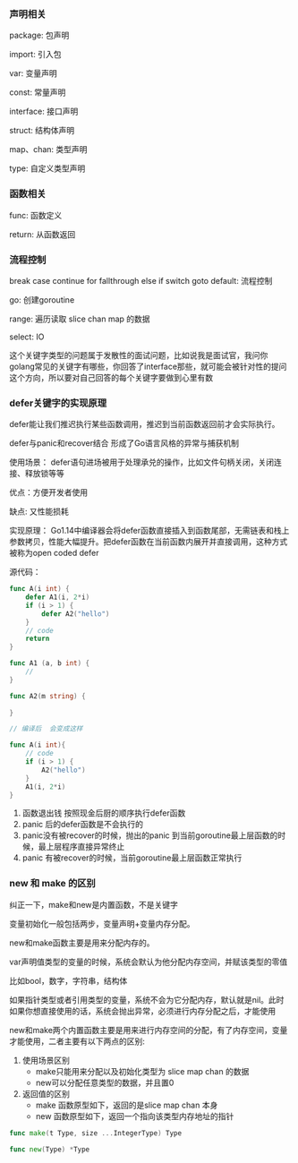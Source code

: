 ### 声明相关
package: 包声明

import: 引入包

var: 变量声明

const: 常量声明

interface: 接口声明

struct: 结构体声明

map、chan: 类型声明

type: 自定义类型声明

### 函数相关
func: 函数定义

return: 从函数返回

### 流程控制
break case continue for fallthrough else if switch goto default: 流程控制

go: 创建goroutine

range: 遍历读取 slice chan map 的数据

select: IO

这个关键字类型的问题属于发散性的面试问题，比如说我是面试官，我问你golang常见的关键字有哪些，你回答了interface那些，就可能会被针对性的提问这个方向，所以要对自己回答的每个关键字要做到心里有数

### defer关键字的实现原理
defer能让我们推迟执行某些函数调用，推迟到当前函数返回前才会实际执行。

defer与panic和recover结合  形成了Go语言风格的异常与捕获机制

使用场景：
defer语句进场被用于处理承兑的操作，比如文件句柄关闭，关闭连接、释放锁等等

优点：方便开发者使用

缺点: 又性能损耗

实现原理： Go1.14中编译器会将defer函数直接插入到函数尾部，无需链表和栈上参数拷贝，性能大幅提升。把defer函数在当前函数内展开并直接调用，这种方式被称为open coded defer

源代码：
```go
func A(i int) {
	defer A1(i, 2*i)
	if (i > 1) {
		defer A2("hello")
    }
    // code
    return
}

func A1 (a, b int) {
    //	
}

func A2(m string) {
	
}

// 编译后  会变成这样

func A(i int){
	// code
	if (i > 1) {
        A2("hello")
    }
    A1(i, 2*i)
}
```

1. 函数退出钱 按照现金后厨的顺序执行defer函数
2. panic 后的defer函数是不会执行的
3. panic没有被recover的时候，抛出的panic 到当前goroutine最上层函数的时候，最上层程序直接异常终止
4. panic 有被recover的时候，当前goroutine最上层函数正常执行

### new 和 make 的区别
纠正一下，make和new是内置函数，不是关键字

变量初始化一般包括两步，变量声明+变量内存分配。

new和make函数主要是用来分配内存的。

var声明值类型的变量的时候，系统会默认为他分配内存空间，并赋该类型的零值

比如bool，数字，字符串，结构体

如果指针类型或者引用类型的变量，系统不会为它分配内存，默认就是nil。此时如果你想直接使用的话，系统会抛出异常，必须进行内存分配之后，才能使用

new和make两个内置函数主要是用来进行内存空间的分配，有了内存空间，变量才能使用，二者主要有以下两点的区别:
1. 使用场景区别
    - make只能用来分配以及初始化类型为 slice map chan 的数据
    - new可以分配任意类型的数据，并且置0
2. 返回值的区别
    - make 函数原型如下，返回的是slice map chan 本身
    - new 函数原型如下，返回一个指向该类型内存地址的指针
```go
func make(t Type, size ...IntegerType) Type
```
```go
func new(Type) *Type
```